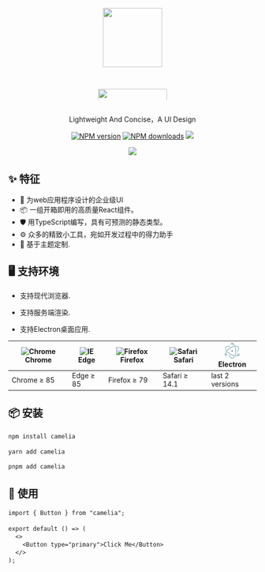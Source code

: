 <!--
 * @Date: 2023-12-30 11:43:31
 * @Description: Modify here please
-->
<div align="center">
  <p>
    <img width="120px" height="120px" src="http://cameliya.cn/logo3.png">
  </p>

  <h1><img width="140px" height="25px" src="http://cameliya.cn/website-name2.png"></h1>

Lightweight And Concise，A UI Design

[![NPM version][npm-image]][npm-url] [![NPM downloads][download-image]][download-url] [![][bundlephobia-image]][bundlephobia-url]

![](https://raw.githubusercontent.com/andreasbm/readme/master/assets/lines/rainbow.png)

[npm-image]: http://img.shields.io/npm/v/camelia.svg?style=flat-square
[npm-url]: http://npmjs.org/package/camelia
[download-image]: https://img.shields.io/npm/dm/camelia.svg?style=flat-square
[download-url]: https://npmjs.org/package/camelia
[bundlephobia-image]: https://badgen.net/bundlephobia/minzip/camelia?style=flat-square
[bundlephobia-url]: https://bundlephobia.com/package/camelia"

</div>

## ✨ 特征

- 🌈 为web应用程序设计的企业级UI
- 📦 一组开箱即用的高质量React组件。
- 🛡 用TypeScript编写，具有可预测的静态类型。
- ⚙️ 众多的精致小工具，宛如开发过程中的得力助手
- 🎨 基于主题定制.

## 🖥 支持环境

- 支持现代浏览器.

- 支持服务端渲染.

- 支持Electron桌面应用.

| ![Chrome](https://cdn.jsdelivr.net/npm/@browser-logos/chrome/chrome_32x32.png) Chrome | ![IE](https://cdn.jsdelivr.net/npm/@browser-logos/edge/edge_32x32.png) Edge | ![Firefox](https://cdn.jsdelivr.net/npm/@browser-logos/firefox/firefox_32x32.png) Firefox | ![Safari](https://cdn.jsdelivr.net/npm/@browser-logos/safari/safari_32x32.png) Safari | ![Electron](https://raw.githubusercontent.com/alrra/browser-logos/master/src/electron/electron_32x32.png)Electron |
| ------------------------------------------------------------------------------------- | --------------------------------------------------------------------------- | ----------------------------------------------------------------------------------------- | ------------------------------------------------------------------------------------- | ----------------------------------------------------------------------------------------------------------------- |
| Chrome ≥ 85                                                                           | Edge ≥ 85                                                                   | Firefox ≥ 79                                                                              | Safari ≥ 14.1                                                                         | last 2 versions                                                                                                   |

## 📦 安装

```bash
npm install camelia
```

```bash
yarn add camelia
```

```bash
pnpm add camelia
```

## 🔨 使用

```tsx
import { Button } from "camelia";

export default () => (
  <>
    <Button type="primary">Click Me</Button>
  </>
);
```

